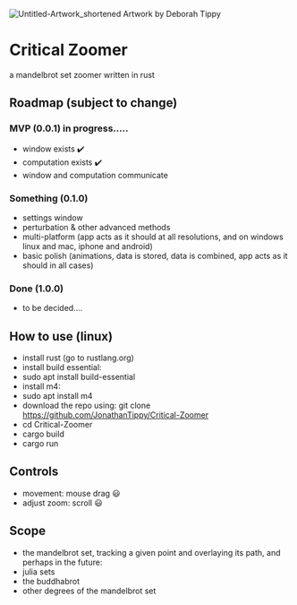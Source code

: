 ![Untitled-Artwork_shortened](https://user-images.githubusercontent.com/54297927/212390663-ff8359e9-438a-4742-8cf6-3b7675a27f7a.jpg)
Artwork by Deborah Tippy

# Critical Zoomer
a mandelbrot set zoomer written in rust

## Roadmap (subject to change)
### MVP (0.0.1)  in progress.....
- window exists ✔️
- computation exists ✔️
- window and computation communicate
### Something (0.1.0)
- settings window
- perturbation & other advanced methods
- multi-platform (app acts as it should at all resolutions, and on windows linux and mac, iphone and android)
- basic polish (animations, data is stored, data is combined, app acts as it should in all cases)
### Done (1.0.0)
- to be decided....


## How to use (linux)
- install rust (go to rustlang.org)
- install build essential:
- sudo apt install build-essential
- install m4:
- sudo apt install m4
- download the repo using:
git clone https://github.com/JonathanTippy/Critical-Zoomer
- cd Critical-Zoomer
- cargo build
- cargo run

## Controls
- movement: mouse drag :smiley:
- adjust zoom: scroll :smiley:

## Scope
- the mandelbrot set, tracking a given point and overlaying its path, and perhaps in the future:
- julia sets
- the buddhabrot
- other degrees of the mandelbrot set
